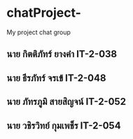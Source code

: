 # chatProject-
My project chat group

## นาย กิตติภัทร์  ยางคำ IT-2-038
## นาย ธีรภัทร์  จรเข้ IT-2-048
## นาย ภัทรภูมิ  สายสิญจน์ IT-2-052
## นาย วชิรวิทย์  กุมเพช็ร IT-2-054
